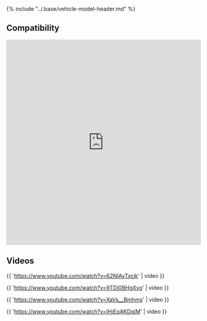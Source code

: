 {% include "../.base/vehicle-model-header.md" %}


## Compatibility

<iframe class="airtable-embed" src="https://airtable.com/embed/shrxKrqE2KjMXWnHu?backgroundColor=gray&layout=card" frameborder="0" onmousewheel="" width="100%" height="533" style="background: transparent; border: 1px solid #ccc;"></iframe>

## Videos

{{ 'https://www.youtube.com/watch?v=62NIAyTxcjk' | video }}

{{ 'https://www.youtube.com/watch?v=9TDi0BHgXyo' | video }}

{{ 'https://www.youtube.com/watch?v=XaVs__Bmhms' | video }}

{{ 'https://www.youtube.com/watch?v=IHjEqAKDqjM' | video }}

